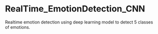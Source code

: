 # RealTime_EmotionDetection_CNN
Realtime emotion detection using deep learning model to detect 5 classes of emotions. 
